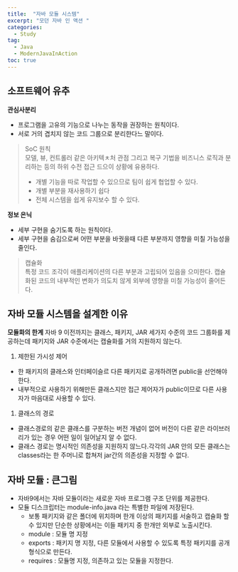 ```yaml
---
title:  "자바 모듈 시스템"
excerpt: "모던 자바 인 액션 "
categories:
  - Study
tag:
  - Java
  - ModernJavaInAction
toc: true
---
```



## 소프트웨어 유추

**관심사분리**
- 프로그램을 고유의 기능으로 나누는 동작을 권장하는 원칙이다.
- 서로 거의 겹치지 않는 코드 그룹으로 분리한다느 말이다.

>SoC 원칙  
>모델, 뷰, 컨트롤러 같은 아키텍ㅊ처 관점 그리고 복구 기법을 비즈니스 로직과 분리하는 등의 하위 수전 접근 드으이 상황에 유용하다.
>- 개별 기능을 따로 작업할 수 있으므로 팀이 쉽게 협업할 수 있다.
>- 개별 부분을 재사용하기 쉽다
>- 전체 시스템을 쉽게 유지보수 할 수 있다.


**정보 은닉**
- 세부 구현을 숨기도록 하는 원칙이다.
- 세부 구현을 숨김으로써 어떤 부분을 바궛을때 다른 부분까지 영향을 미칠 가능성을 줄인다.

>캡슐화  
>특정 코드 조각이 애플리케이션의 다른 부분과 고립되어 있음을 으미한다. 캡슐화된 코드의 내부적인 변화가 의도치 않게 외부에 영향을 미칠 가능성이 줄어든다.

## 자바 모듈 시스템을 설계한 이유

**모듈화의 한계**
자바 9 이전까지는 클래스, 패키지, JAR 세가지 수준의 코드 그룹화를 제공하는데 패키지와 JAR 수준에서는 캡슐화를 거의 지원하지 않는다.

1. 제한된 가시성 제어
  * 한 패키지의 클래스와 인터페이슬르 다른 패키지로 공개하려면 public을 선언해야 한다.
  * 내부적으로 사용하기 위해만든 클래스지만 접근 제어자가 public이므로 다른 사용자가 마음대로 사용할 수 있다.
1. 클래스의 경로
  * 클래스경로의 같은 클래스를 구분하는 버전 개념이 없어 버전이 다른 같은 라이브러리가 있는 경우 어떤 일이 일어날지 알 수 없다.
  * 클래스 경로는 명시적인 의존성을 지원하지 않느다.각각의 JAR 안의 모든 클래스는 classes라는 한 주머니로 합쳐저 jar간의 의존성을 지정할 수 없다.
  
## 자바 모듈 : 큰그림
- 자바9에서는 자바 모듈이라는 새로운 자바 프로그램 구조 단위를 제공한다.
- 모듈 디스크립터는 module-info.java 라는 특별한 파일에 저장된다.
  * 보통 패키지와 같은 폴더에 위치하며 한개 이상의  패키지를 서술하고 캡슐화 할 수 있지만 단순한 상황에서는 이들 패키지 중 한개만 외부로 노출시킨다.
  * module : 모듈 명 지정
  * exports : 패키지 명 지정, 다른 모듈에서 사용할 수 있도록 특정 패키지를 공개 형식으로 만든다.
  * requires : 모듈명 지정, 의존하고 있는 모듈을 지정한다.

  
  